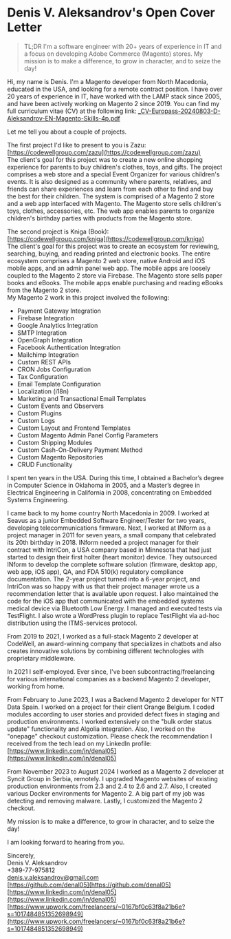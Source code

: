 # Denis V. Aleksandrov's Open Cover Letter

> TL;DR
> I'm a software engineer with 20+ years of experience in IT and a focus on developing Adobe Commerce (Magento) stores. My mission is to make a difference, to grow in character, and to seize the day!

Hi, my name is Denis. I'm a Magento developer from North Macedonia, educated in the USA, and looking for a remote contract position. I have over 20 years of experience in IT, have worked with the LAMP stack since 2005, and have been actively working on Magento 2 since 2019. You can find my full curriculum vitae (CV) at the following link: [_CV-Europass-20240803-D-Aleksandrov-EN-Magento-Skills-4p.pdf](https://github.com/denal05/denal05.github.io/blob/main/_CV-Europass-20240803-D-Aleksandrov-EN-Magento-Skills-4p.pdf)

Let me tell you about a couple of projects.

The first project I'd like to present to you is Zazu:  
[https://codewellgroup.com/zazu](https://codewellgroup.com/zazu)  
The client's goal for this project was to create a new online shopping experience for parents to buy children's clothes, toys, and gifts. The project comprises a web store and a special Event Organizer for various children's events. It is also designed as a community where parents, relatives, and friends can share experiences and learn from each other to find and buy the best for their children.
The system is comprised of a Magento 2 store and a web app interfaced with Magento. The Magento store sells children's toys, clothes, accessories, etc. The web app enables parents to organize children's birthday parties with products from the Magento store.  

The second project is Kniga (Book):  
[https://codewellgroup.com/kniga](https://codewellgroup.com/kniga)  
The client's goal for this project was to create an ecosystem for reviewing, searching, buying, and reading printed and electronic books. The entire ecosystem comprises a Magento 2 web store, native Android and iOS mobile apps, and an admin panel web app. The mobile apps are loosely coupled to the Magento 2 store via Firebase. The Magento store sells paper books and eBooks. The mobile apps enable purchasing and reading eBooks from the Magento 2 store.  
My Magento 2 work in this project involved the following:
- Payment Gateway Integration
- Firebase Integration
- Google Analytics Integration
- SMTP Integration
- OpenGraph Integration
- Facebook Authentication Integration
- Mailchimp Integration
- Custom REST APIs
- CRON Jobs Configuration
- Tax Configuration
- Email Template Configuration
- Localization (i18n)
- Marketing and Transactional Email Templates
- Custom Events and Observers
- Custom Plugins
- Custom Logs
- Custom Layout and Frontend Templates
- Custom Magento Admin Panel Config Parameters
- Custom Shipping Modules
- Custom Cash-On-Delivery Payment Method
- Custom Magento Repositories
- CRUD Functionality

I spent ten years in the USA. During this time, I obtained a Bachelor’s degree in Computer Science in Oklahoma in 2005, and a Master’s degree in Electrical Engineering in California in 2008, concentrating on Embedded Systems Engineering. 

I came back to my home country North Macedonia in 2009. I worked at Seavus as a junior Embedded Software Engineer/Tester for two years, developing telecommunications firmware. Next, I worked at INform as a project manager in 2011 for seven years, a small company that celebrated its 20th birthday in 2018. INform needed a project manager for their contract with IntriCon, a USA company based in Minnesota that had just started to design their first holter (heart monitor) device. They outsourced INform to develop the complete software solution (firmware, desktop app, web app, iOS app), QA, and FDA 510(k) regulatory compliance documentation. The 2-year project turned into a 6-year project, and IntriCon was so happy with us that their project manager wrote us a recommendation letter that is available upon request. I also maintained the code for the iOS app that communicated with the embedded systems medical device via Bluetooth Low Energy. I managed and executed tests via TestFlight. I also wrote a WordPress plugin to replace TestFlight via ad-hoc distribution using the ITMS-services protocol. 

From 2019 to 2021, I worked as a full-stack Magento 2 developer at CodeWell, an award-winning company that specializes in chatbots and also creates innovative solutions by combining different technologies with proprietary middleware. 

In 2021 I self-employed. Ever since, I've been subcontracting/freelancing for various international companies as a backend Magento 2 developer, working from home.
 
From February to June 2023, I was a Backend Magento 2 developer for NTT Data Spain. I worked on a project for their client Orange Belgium. I coded modules according to user stories and provided defect fixes in staging and production environments. I worked extensively on the "bulk order status update" functionality and Algolia integration. Also, I worked on the "onepage" checkout customization. Please check the recommendation I received from the tech lead on my LinkedIn profile: [https://www.linkedin.com/in/denal05](https://www.linkedin.com/in/denal05)

From November 2023 to August 2024 I worked as a Magento 2 developer at Syncit Group in Serbia, remotely. I upgraded Magento websites of existing production environments from 2.3 and 2.4 to 2.6 and 2.7. Also, I created various
Docker environments for Magento 2. A big part of my job was detecting and removing malware. Lastly, I customized the Magento 2 checkout.

My mission is to make a difference, to grow in character, and to seize the day!

I am looking forward to hearing from you.

Sincerely,  
Denis V. Aleksandrov  
+389-77-975812  
denis.v.aleksandrov@gmail.com  
[https://github.com/denal05](https://github.com/denal05)  
[https://www.linkedin.com/in/denal05](https://www.linkedin.com/in/denal05)  
[https://www.upwork.com/freelancers/~0167bf0c63f8a21b6e?s=1017484851352698949](https://www.upwork.com/freelancers/~0167bf0c63f8a21b6e?s=1017484851352698949)  
